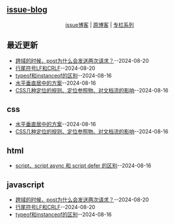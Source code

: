 ## [issue-blog](https://github.com/Daotin/issue-blog/)
<p align="center">
    <a href="https://github.com/Daotin/issue-blog/" target="_blank">issue博客</a> | <a href="https://daotin.github.io/fe-blog/" target="_blank">原博客</a> | <a href="https://daotin.github.io/fe-series-notes/" target="_blank">专栏系列</a>
</p>

## 最近更新
- [跨域的时候，post为什么会发送两次请求？](https://github.com/Daotin/issue-blog/issues/7)--2024-08-20
- [行尾符号LF和CRLF](https://github.com/Daotin/issue-blog/issues/6)--2024-08-20
- [typeof和instanceof的区别](https://github.com/Daotin/issue-blog/issues/5)--2024-08-16
- [水平垂直居中的方案](https://github.com/Daotin/issue-blog/issues/4)--2024-08-16
- [CSS几种定位的规则、定位参照物、对文档流的影响](https://github.com/Daotin/issue-blog/issues/3)--2024-08-16
## css
- [水平垂直居中的方案](https://github.com/Daotin/issue-blog/issues/4)--2024-08-16
- [CSS几种定位的规则、定位参照物、对文档流的影响](https://github.com/Daotin/issue-blog/issues/3)--2024-08-16
## html
- [script、script async 和 script defer 的区别](https://github.com/Daotin/issue-blog/issues/2)--2024-08-16
## javascript
- [跨域的时候，post为什么会发送两次请求？](https://github.com/Daotin/issue-blog/issues/7)--2024-08-20
- [行尾符号LF和CRLF](https://github.com/Daotin/issue-blog/issues/6)--2024-08-20
- [typeof和instanceof的区别](https://github.com/Daotin/issue-blog/issues/5)--2024-08-16
